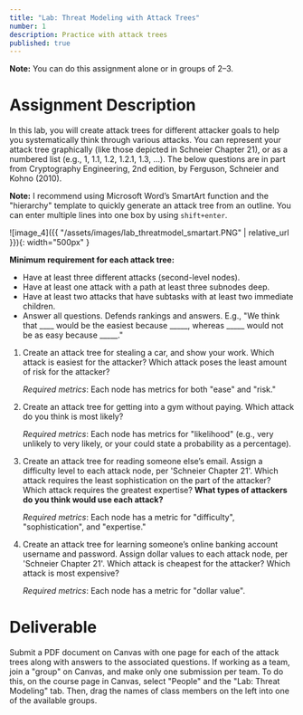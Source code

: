 ```yaml
---
title: "Lab: Threat Modeling with Attack Trees"
number: 1
description: Practice with attack trees
published: true
---
```

 
**Note:** You can do this assignment alone or in groups of 2–3.


# Assignment Description

In this lab, you will create attack trees for different attacker goals to help you systematically think through various attacks. You can represent your attack tree graphically (like those depicted in Schneier Chapter 21), or as a numbered list (e.g., 1, 1.1, 1.2, 1.2.1, 1.3, …). The below questions are in part from Cryptography Engineering, 2nd edition, by Ferguson, Schneier and Kohno (2010).

**Note:** I recommend using Microsoft Word’s SmartArt function and the "hierarchy" template to quickly generate an attack tree from an outline. You can enter multiple lines into one box by using `shift+enter`.

![image_4]({{ "/assets/images/lab_threatmodel_smartart.PNG" | relative_url }}){: width="500px" }


**Minimum requirement for each attack tree:**

*   Have at least three different attacks (second-level nodes).
*   Have at least one attack with a path at least three subnodes deep.
*   Have at least two attacks that have subtasks with at least two immediate children.
*   Answer all questions. Defends rankings and answers. E.g., "We think that \_\_\_\_ would be the easiest because \_\_\_\_\_, whereas \_\_\_\_\_ would not be as easy because \_\_\_\_\_." 

1.  Create an attack tree for stealing a car, and show your work. Which attack is easiest for the attacker? Which attack poses the least amount of risk for the attacker?
    
    _Required metrics_: Each node has metrics for both "ease" and "risk."

2.  Create an attack tree for getting into a gym without paying. Which attack do you think is most likely?
    
    _Required metrics_: Each node has metrics for "likelihood" (e.g., very unlikely to very likely, or your could state a probability as a percentage).
    
3.  Create an attack tree for reading someone else’s email. Assign a difficulty level to each attack node, per 'Schneier Chapter 21'. Which attack requires the least sophistication on the part of the attacker? Which attack requires the greatest expertise? **What types of attackers do you think would use each attack?**
    
    _Required metrics_: Each node has a metric for "difficulty", "sophistication", and "expertise."
    
4.  Create an attack tree for learning someone’s online banking account username and password. Assign dollar values to each attack node, per 'Schneier Chapter 21'. Which attack is cheapest for the attacker? Which attack is most expensive?

    _Required metrics_: Each node has a metric for "dollar value".

    
# Deliverable

Submit a PDF document on Canvas with one page for each of the attack trees along with answers to the associated questions. If working as a team, join a "group" on Canvas, and make only one submission per team. To do this, on the course page in Canvas, select "People" and the "Lab: Threat Modeling" tab. Then, drag the names of class members on the left into one of the available groups.
